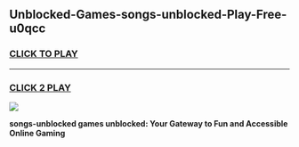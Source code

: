 
## Unblocked-Games-songs-unblocked-Play-Free-u0qcc
<h3>
<a href="https://premium76.site?title=songs-unblocked&ref=21A">CLICK TO PLAY</a></h3>
<hr>

<h3>
<a href="https://premium76.site?title=songs-unblocked&ref=21A">CLICK 2 PLAY</a>
  
</h3>

<a href="https://premium76.site?title=songs-unblocked&ref=21A"><img src="https://clearcache.store/games.png"></a>


**songs-unblocked games unblocked: Your Gateway to Fun and Accessible Online Gaming**
